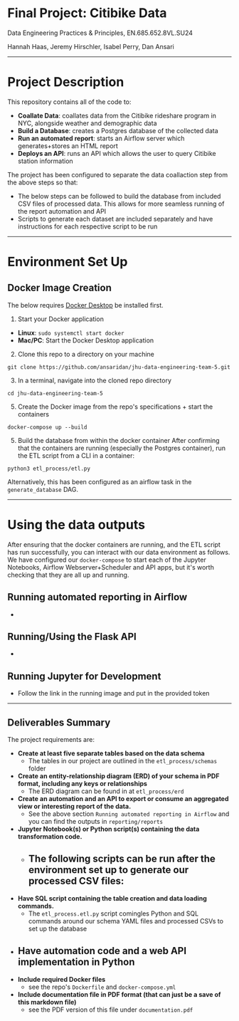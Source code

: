 # Final Project: Citibike Data
Data Engineering Practices & Principles, EN.685.652.8VL.SU24

Hannah Haas, Jeremy Hirschler, Isabel Perry, Dan Ansari

---

# Project Description
This repository contains all of the code to:
- **Coallate Data**: coallates data from the Citibike rideshare program in NYC, alongside weather and demographic data
- **Build a Database**: creates a Postgres database of the collected data
- **Run an automated report**: starts an Airflow server which generates+stores an HTML report
- **Deploys an API**: runs an API which allows the user to query Citibike station information

The project has been configured to separate the data coallaction step from the above steps so that:
- The below steps can be followed to build the database from included CSV files of processed data. This allows for more seamless running of the report automation and API
- Scripts to generate each dataset are included separately and have instructions for each respective script to be run

---

# Environment Set Up

## Docker Image Creation
The below requires [Docker Desktop](https://www.docker.com/products/docker-desktop/) be installed first.

1. Start your Docker application

- **Linux**: `sudo systemctl start docker`
- **Mac/PC**: Start the Docker Desktop application

2. Clone this repo to a directory on your machine

```
git clone https://github.com/ansaridan/jhu-data-engineering-team-5.git
```

3. In a terminal, navigate into the cloned repo directory

```
cd jhu-data-engineering-team-5
```

5.  Create the Docker image from the repo's specifications + start the containers

```
docker-compose up --build
```

5.  Build the database from within the docker container
After confirming that the containers are running (especially the Postgres container), run the ETL script from a CLI in a container:
```
python3 etl_process/etl.py
```
Alternatively, this has been configured as an airflow task in the `generate_database` DAG.

---

# Using the data outputs
After ensuring that the docker containers are running, and the ETL script has run successfully, you can interact with our data environment as follows. We have configured our `docker-compose` to start each of the Jupyter Notebooks, Airflow Webserver+Scheduler and API apps, but it's worth checking that they are all up and running.

## Running automated reporting in Airflow
- 

## Running/Using the Flask API
- 

## Running Jupyter for Development
- Follow the link in the running image and put in the provided token

---

## Deliverables Summary

The project requirements are:
- **Create at least five separate tables based on the data schema**
  - The tables in our project are outlined in the `etl_process/schemas` folder
- **Create an entity-relationship diagram (ERD) of your schema in PDF format, including any
keys or relationships**
  - The ERD diagram can be found in at `etl_process/erd`
- **Create an automation and an API to export or consume an aggregated view or interesting report of the data.**
  - See the above section `Running automated reporting in Airflow` and you can find the outputs in `reporting/reports`
- **Jupyter Notebook(s) or Python script(s) containing the data transformation
code.**
  - The following scripts can be run after the environment set up to generate our processed CSV files:
    - 
- **Have SQL script containing the table creation and data loading commands.**
  - The `etl_process.etl.py` script comingles Python and SQL commands around our schema YAML files and processed CSVs to set up the database
- **Have automation code and a web API implementation in Python**
  - 
- **Include required Docker files**
  - see the repo's `Dockerfile` and `docker-compose.yml`
- **Include documentation file in PDF format (that can just be a save of this markdown file)**
  - see the PDF version of this file under `documentation.pdf`
